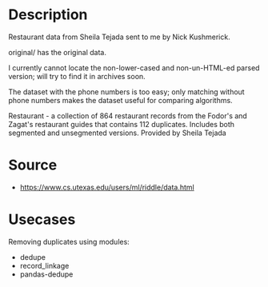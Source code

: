 # Description
Restaurant data from Sheila Tejada sent to me by Nick Kushmerick. 

original/ has the original data. 

I currently cannot locate the non-lower-cased and non-un-HTML-ed 
parsed version; will try to find it in archives soon. 

The dataset with the phone numbers is too easy; only matching without
phone numbers makes the dataset useful for comparing algorithms. 

Restaurant - a collection of 864 restaurant records from the Fodor's and Zagat's restaurant guides that contains 112 duplicates. Includes both segmented and unsegmented versions. Provided by Sheila Tejada

# Source
- https://www.cs.utexas.edu/users/ml/riddle/data.html

# Usecases
Removing duplicates using modules:
- dedupe
- record_linkage
- pandas-dedupe